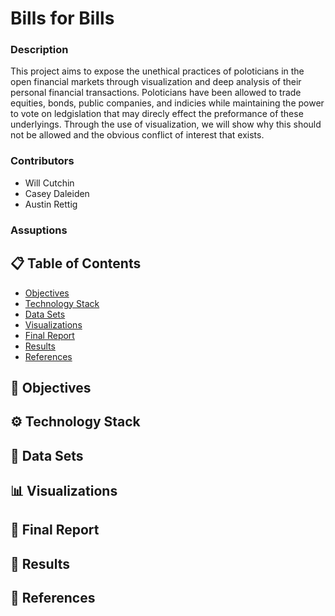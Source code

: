 # Bills for Bills
### Description
This project aims to expose the unethical practices of poloticians in the open financial markets through visualization and deep analysis of their personal financial transactions. Poloticians have been allowed to trade equities, bonds, public companies, and indicies while maintaining the power to vote on ledgislation that may direcly effect the preformance of these underlyings. Through the use of visualization, we will show why this should not be allowed and the obvious conflict of interest that exists.

### Contributors
* Will Cutchin
* Casey Daleiden
* Austin Rettig

### Assuptions

## 📋 Table of Contents
   * [Objectives](#-objectives)
   * [Technology Stack](#-technology-stack)
   * [Data Sets](#-data-sets)
   * [Visualizations](#-visualizations)
   * [Final Report](#-final-report)
   * [Results](#-results)
   * [References](#-references)
   
## 📌 Objectives

## ⚙ Technology Stack

## 📃 Data Sets

## 📊 Visualizations

## 📰 Final Report

## 📢 Results

## 🔗 References
